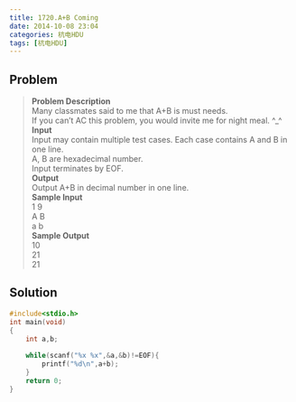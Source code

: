 ```yaml
---
title: 1720.A+B Coming
date: 2014-10-08 23:04
categories: 杭电HDU
tags: [杭电HDU]
---
```

## Problem
>**Problem Description**  
Many classmates said to me that A+B is must needs.  
If you can’t AC this problem, you would invite me for night meal. ^_^  
**Input**  
Input may contain multiple test cases. Each case contains A and B in one line.  
A, B are hexadecimal number.  
Input terminates by EOF.  
**Output**  
Output A+B in decimal number in one line.  
**Sample Input**  
1 9  
A B  
a b  
**Sample Output**  
10  
21  
21   

## Solution
```cpp
#include<stdio.h>
int main(void)
{
    int a,b;
    
    while(scanf("%x %x",&a,&b)!=EOF){
        printf("%d\n",a+b);
    }
    return 0;
}
```